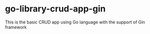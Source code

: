 # go-library-crud-app-gin
This is the basic CRUD app using Go language with the support of Gin framework
